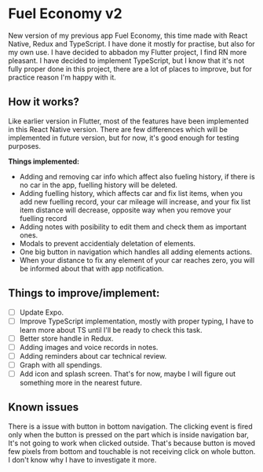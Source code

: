 # Fuel Economy v2

New version of my previous app Fuel Economy, this time made with React Native, Redux and TypeScript.
I have done it mostly for practise, but also for my own use. I have decided to abbadon my Flutter project, I find RN more pleasant. I have decided to implement TypeScript, but I know that it's not fully proper done in this project, there are a lot of places to improve, but for practice reason I'm happy with it.

## How it works?

Like earlier version in Flutter, most of the features have been implemented in this React Native version. There are few differences which will be implemented in future version, but for now, it's good enough for testing purposes.

**Things implemented:**

- Adding and removing car info which affect also fueling history, if there is no car in the app, fuelling history will be deleted.
- Adding fuelling history, which affects car and fix list items, when you add new fuelling record, your car mileage will increase, and your fix list item distance will decrease, opposite way when you remove your fuelling record
- Adding notes with posibility to edit them and check them as important ones.
- Modals to prevent accidentialy deletation of elements.
- One big button in navigation which handles all adding elements actions.
- When your distance to fix any element of your car reaches zero, you will be informed about that with app notification.

## Things to improve/implement:

- [ ] Update Expo.
- [ ] Improve TypeScript implementation, mostly with proper typing, I have to learn more about TS until I'll be ready to check this task.
- [ ] Better store handle in Redux.
- [ ] Adding images and voice records in notes.
- [ ] Adding reminders about car technical review.
- [ ] Graph with all spendings.
- [ ] Add icon and splash screen.
      That's for now, maybe I will figure out something more in the nearest future.

## Known issues

There is a issue with button in bottom navigation. The clicking event is fired only when the button is pressed on the part which is inside navigation bar, It's not going to work when clicked outside. That's because button is moved few pixels from bottom and touchable is not receiving click on whole button. I don't know why I have to investigate it more.
